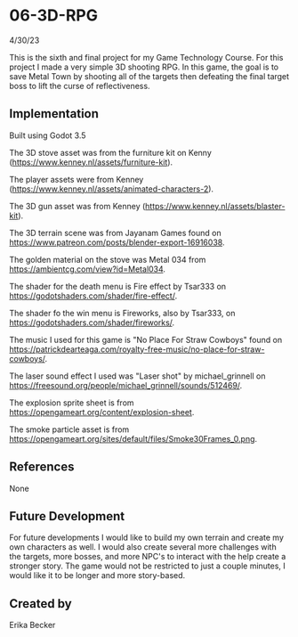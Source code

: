 # 06-3D-RPG
4/30/23

This is the sixth and final project for my Game Technology Course. For this project I made a very simple 3D shooting RPG.
In this game, the goal is to save Metal Town by shooting all of the targets then defeating the final target boss to lift the curse of reflectiveness.

## Implementation

Built using Godot 3.5

The 3D stove asset was from the furniture kit on Kenny (https://www.kenney.nl/assets/furniture-kit).

The player assets were from Kenney (https://www.kenney.nl/assets/animated-characters-2).

The 3D gun asset was from Kenney (https://www.kenney.nl/assets/blaster-kit).

The 3D terrain scene was from Jayanam Games found on https://www.patreon.com/posts/blender-export-16916038.

The golden material on the stove was Metal 034 from https://ambientcg.com/view?id=Metal034.

The shader for the death menu is Fire effect by Tsar333 on https://godotshaders.com/shader/fire-effect/.

The shader fo the win menu is Fireworks, also by Tsar333, on https://godotshaders.com/shader/fireworks/.

The music I used for this game is "No Place For Straw Cowboys" found on https://patrickdearteaga.com/royalty-free-music/no-place-for-straw-cowboys/.

The laser sound effect I used was "Laser shot" by michael_grinnell on https://freesound.org/people/michael_grinnell/sounds/512469/.

The explosion sprite sheet is from https://opengameart.org/content/explosion-sheet.

The smoke particle asset is from https://opengameart.org/sites/default/files/Smoke30Frames_0.png.


## References

None

## Future Development

For future developments I would like to build my own terrain and create my own characters as well. I would also create several more challenges with the targets, more bosses, and more NPC's to interact with the help create a stronger story. The game would not be restricted to just a couple minutes, I would like it to be longer and more story-based.

## Created by 

Erika Becker
